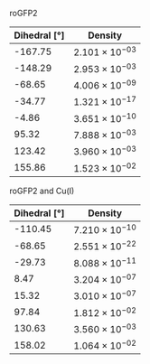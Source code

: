 roGFP2

| Dihedral [°] | Density |
|-----------|-----------|
| -167.75 | $2.101 \times 10^{-03}$ |
| -148.29 | $2.953 \times 10^{-03}$ |
| -68.65 | $4.006 \times 10^{-09}$ |
| -34.77 | $1.321 \times 10^{-17}$ |
| -4.86 | $3.651 \times 10^{-10}$ |
| 95.32 | $7.888 \times 10^{-03}$ |
| 123.42 | $3.960 \times 10^{-03}$ |
| 155.86 | $1.523 \times 10^{-02}$ |

roGFP2 and Cu(I)

| Dihedral [°] | Density |
|-----------|-----------|
| -110.45 | $7.210 \times 10^{-10}$ |
| -68.65 | $2.551 \times 10^{-22}$ |
| -29.73 | $8.088 \times 10^{-11}$ |
| 8.47 | $3.204 \times 10^{-07}$ |
| 15.32 | $3.010 \times 10^{-07}$ |
| 97.84 | $1.812 \times 10^{-02}$ |
| 130.63 | $3.560 \times 10^{-03}$ |
| 158.02 | $1.064 \times 10^{-02}$ |
